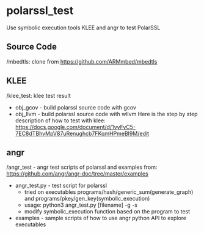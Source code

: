 # polarssl_test
Use symbolic execution tools KLEE and angr to test PolarSSL

## Source Code
/mbedtls: clone from https://github.com/ARMmbed/mbedtls

## KLEE 
/klee_test: klee test result
* obj_gcov - build polarssl source code with gcov 
* obj_llvm - build polarssl source code with wllvm
Here is the step by step description of how to test with klee:
https://docs.google.com/document/d/1vyFyC5-7EC8dTBhvMpV87uRenughcb7FKqmHPmeBI9M/edit

## angr
/angr_test - angr test scripts of polarssl and examples from: https://github.com/angr/angr-doc/tree/master/examples
* angr_test.py - test script for polarssl 
  - tried on executables programs/hash/generic_sum(generate_graph) and programs/pkey/gen_key(symbolic_execution)
  - usage: python3 angr_test.py [filename] -g -s
  - modify symbolic_execution function based on the program to test 
* examples - sample scripts of how to use angr python API to explore executables